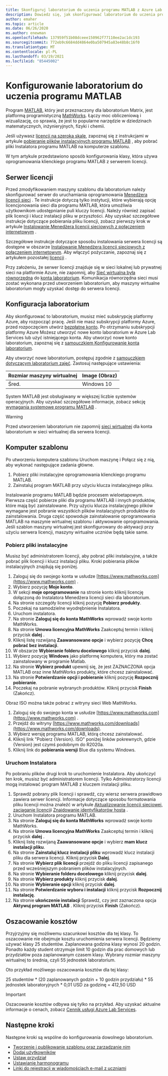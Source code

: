 ```yaml
---
title: Skonfiguruj laboratorium do uczenia programu MATLAB z Azure Lab Services | Microsoft Docs
description: Dowiedz się, jak skonfigurować laboratorium do uczenia programu MATLAB z Azure Lab Services.
author: emaher
ms.topic: article
ms.date: 06/26/2020
ms.author: enewman
ms.openlocfilehash: 137959f51b08dceee150962f77110ee2ac1dc193
ms.sourcegitcommit: 772eb9c6684dd4864e0ba507945a83e48b8c16f0
ms.translationtype: MT
ms.contentlocale: pl-PL
ms.lasthandoff: 03/19/2021
ms.locfileid: "85445002"
---
```

# <a name="setup-a-lab-to-teach-matlab"></a>Konfigurowanie laboratorium do uczenia programu MATLAB

Program [MATLAB](https://www.mathworks.com/products/matlab.html), który jest przeznaczony dla laboratorium Matrix, jest platformą programistyczną [MathWorks](https://www.mathworks.com/).  Łączy moc obliczeniową i wizualizację, co sprawia, że jest to popularne narzędzie w dziedzinach matematycznych, inżynieryjnych, fizyki i chemii.

Jeśli używasz [licencji na szeroką skalę](https://www.mathworks.com/academia/tah-support-program/administrators.html), zapoznaj się z instrukcjami w artykule [pobieranie plików instalacyjnych programu MATLAB](https://www.mathworks.com/matlabcentral/answers/259632-how-can-i-get-matlab-installation-files-for-use-on-an-offline-machine) , aby pobrać pliki Instalatora programu MATLAB na komputerze szablonu.  

W tym artykule przedstawiono sposób konfigurowania klasy, która używa oprogramowania klienckiego programu MATLAB z serwerem licencji.

## <a name="license-server"></a>Serwer licencji

Przed zmodyfikowaniem maszyny szablonu dla laboratorium należy skonfigurować serwer do uruchamiania oprogramowania [Menedżera licencji sieci](https://www.mathworks.com/help/install/administer-network-licenses.html) .  Te instrukcje dotyczą tylko instytucji, które wybierają opcję licencjonowania sieci dla programu MATLAB, która umożliwia użytkownikom udostępnianie puli kluczy licencji.  Należy również zapisać plik licencji i klucz instalacji pliku w przyszłości.  Aby uzyskać szczegółowe instrukcje dotyczące pobierania pliku licencji, zobacz pierwszy krok w artykule [Instalowanie Menedżera licencji sieciowych z połączeniem internetowym](https://www.mathworks.com/help/install/ug/install-network-license-manager-with-internet-connection.html) .

Szczegółowe instrukcje dotyczące sposobu instalowania serwera licencji są dostępne w obszarze [Instalowanie Menedżera licencji sieciowych z połączeniem internetowym](https://www.mathworks.com/help/install/ug/install-network-license-manager-with-internet-connection.html).  Aby włączyć pożyczanie, zapoznaj się z artykułem pozostałej [licencji](https://www.mathworks.com/help/install/license/borrow-licenses.html) .

Przy założeniu, że serwer licencji znajduje się w sieci lokalnej lub prywatnej sieci na platformie Azure, nie zapomnij, aby [Sieć wirtualna była równorzędna](how-to-connect-peer-virtual-network.md) do [konta laboratorium](tutorial-setup-lab-account.md).  Komunikacja równorzędna sieci musi zostać wykonana przed utworzeniem laboratorium, aby maszyny wirtualne laboratorium mogły uzyskać dostęp do serwera licencji.

## <a name="lab-configuration"></a>Konfiguracja laboratorium

Aby skonfigurować to laboratorium, musisz mieć subskrypcję platformy Azure, aby rozpocząć pracę.  Jeśli nie masz subskrypcji platformy Azure, przed rozpoczęciem utwórz [bezpłatne konto](https://azure.microsoft.com/free/). Po otrzymaniu subskrypcji platformy Azure Możesz utworzyć nowe konto laboratorium w Azure Lab Services lub użyć istniejącego konta.  Aby utworzyć nowe konto laboratorium, zapoznaj się z [samouczkiem Konfigurowanie konta laboratorium](tutorial-setup-lab-account.md).

Aby utworzyć nowe laboratorium, postępuj zgodnie z [samouczkiem dotyczącym laboratorium zajęć](tutorial-setup-classroom-lab.md).  Zastosuj następujące ustawienia:

| Rozmiar maszyny wirtualnej | Image (Obraz) |
| -------------------- | ----- |
| Śred. | Windows 10 |

System MATLAB jest obsługiwany w większej liczbie systemów operacyjnych.  Aby uzyskać szczegółowe informacje, zobacz sekcję [wymagania systemowe programu MATLAB](https://www.mathworks.com/support/requirements/matlab-system-requirements.html) .

> [!WARNING]
> Przed utworzeniem laboratorium nie zapomnij [sieci wirtualnej](https://www.mathworks.com/support/requirements/matlab-system-requirements.html) dla konta laboratorium w sieci wirtualnej dla serwera licencji.

## <a name="template-machine"></a>Komputer szablonu

Po utworzeniu komputera szablonu Uruchom maszynę i Połącz się z nią, aby wykonać następujące zadania główne.

1. Pobierz pliki instalacyjne oprogramowania klienckiego programu MATLAB.
2. Zainstaluj program MATLAB przy użyciu klucza instalacyjnego pliku.

Instalowanie programu MATLAB będzie procesem wieloetapowym.  Pierwsza część pobierze pliki dla programu MATLAB i innych produktów, które mają być zainstalowane.  Przy użyciu klucza instalacyjnego plików wymagane jest pobranie wszystkich plików instalacyjnych produktów do zainstalowania.  Druga część spowoduje zainstalowanie oprogramowania MATLAB na maszynie wirtualnej szablonu i aktywowanie oprogramowania.  Jeśli szablon maszyny wirtualnej jest skonfigurowany do aktywacji przy użyciu serwera licencji, maszyny wirtualne uczniów będą takie same.

### <a name="download-installation-files"></a>Pobierz pliki instalacyjne

Musisz być administratorem licencji, aby pobrać pliki instalacyjne, a także pobrać plik licencji i klucz instalacji pliku.  Kroki pobierania plików instalacyjnych znajdują się poniżej.

1. Zaloguj się do swojego konta w usłudze [https://www.mathworks.com](https://www.mathworks.com) .
2. Wybierz pozycję **Moje konto**.
3. W sekcji **moje oprogramowanie** na stronie konto kliknij licencję dołączoną do Instalatora Menedżera licencji sieci dla laboratorium.
4. Na stronie szczegóły licencji kliknij pozycję **Pobierz produkty**.
5. Poczekaj na samodzielne wyodrębnienie Instalatora.
6. Uruchom instalatora.  
7. Na stronie **Zaloguj się do konta MathWorks** wprowadź swoje konto MathWorks.
8. Na stronie **Umowa licencyjna MathWorks** Zaakceptuj termin i kliknij przycisk **dalej** .
9. Kliknij listę rozwijaną **Zaawansowane opcje** i wybierz pozycję **Chcę pobrać bez instalacji**.
10. W obszarze **Wybieranie folderu docelowego** kliknij przycisk **dalej**.
11. Wybierz pozycję **Windows** jako platformę komputera, który ma zostać zainstalowany w programie Matlab.
12. Na stronie **Wybierz produkt** upewnij się, że jest ZAZNACZONA opcja MATLAB oraz inne MathWorks produkty, które chcesz zainstalować.
13. Na stronie **Potwierdzanie opcji i pobieranie** kliknij pozycję **Rozpocznij pobieranie**.  
14. Poczekaj na pobranie wybranych produktów.  Kliknij przycisk **Finish** (Zakończ).

Obraz ISO można także pobrać z witryny sieci Web MathWorks.

1. Zaloguj się do swojego konta w usłudze [https://www.mathworks.com](https://www.mathworks.com) .
2. Przejdź do witryny [https://www.mathworks.com/downloads](https://www.mathworks.com/downloads).
3. Wybierz wersję programu MATLAB, którą chcesz zainstalować.
4. Kliknij link "Pobierz {Version}. ISO" poniżej linków pokrewnych, gdzie {Version} jest czymś podobnym do R2020a.
5. Kliknij link do **pobierania wersji** Blue dla systemu Windows.

### <a name="run-installer"></a>Uruchom Instalatora

Po pobraniu plików drugi krok to uruchomienie Instalatora. Aby ukończyć ten krok, musisz być administratorem licencji.  Tylko Administratorzy licencji mogą instalować program MATLAB z kluczem instalacji pliku.

1. Sprawdź pobrany plik licencji i sprawdź, czy wiersz serwera prawidłowo zawiera serwer licencji.  Informacje dotyczące sposobu formatowania pliku licencji można znaleźć w artykule [Aktualizowanie licencji sieciowej](https://www.mathworks.com/help/install/ug/network-license-files.html), [zaciąganie licencji](https://www.mathworks.com/help/install/license/borrow-licenses.html)i [Znajdowanie identyfikatorów hosta](https://www.mathworks.com/matlabcentral/answers/101892-what-is-a-host-id-how-do-i-find-my-host-id-in-order-to-activate-my-license) .
2. Uruchom Instalatora programu MATLAB.
3. Na stronie **Zaloguj się do konta MathWorks** wprowadź swoje konto MathWorks.
4. Na stronie **Umowa licencyjna MathWorks** Zaakceptuj termin i kliknij przycisk **dalej** .
5. Kliknij listę rozwijaną **Zaawansowane opcje** i wybierz **mam klucz instalacji pliku**.
6. Na stronie **Zainstaluj klucz instalacji pliku** wprowadź klucz instalacji pliku dla serwera licencji.   Kliknij przycisk **Dalej**.
7. Na stronie **Wybierz plik licencji** przejdź do pliku licencji zapisanego przed wcześniejszym pobraniem plików instalacyjnych.
8. Na stronie **Wybieranie folderu docelowego** kliknij przycisk **dalej**.
9. Na stronie **Wybierz produkty** kliknij przycisk **dalej**.
10. Na stronie **Wybieranie opcji** kliknij przycisk **dalej**.
11. Na stronie **Potwierdzanie wyboru i instalacji** kliknij przycisk **Rozpocznij instalację**.
12. Na stronie **ukończenie instalacji** Sprawdź, czy jest zaznaczona opcja **Aktywuj program MATLAB** .  Kliknij przycisk **Finish** (Zakończ).

## <a name="cost-estimate"></a>Oszacowanie kosztów

Przyjrzyjmy się możliwemu szacunkowi kosztów dla tej klasy.  To oszacowanie nie obejmuje kosztu uruchomienia serwera licencji.  Będziemy używać klasy 25 studentów.  Zaplanowana godzina klasy wynosi 20 godzin.  Ponadto każdy student otrzymuje limit 10 godzin dla prac domowych lub przydziałów poza zaplanowanym czasem klasy.  Wybrany rozmiar maszyny wirtualnej to średnia, czyli 55 jednostek laboratorium.

Oto przykład możliwego oszacowania kosztów dla tej klasy:

25 studentów \* (20 zaplanowanych godzin + 10 godzin przydziału) \* 55 jednostek laboratoryjnych \*  0,01 USD za godzinę = 412,50 USD

>[!IMPORTANT]
> Oszacowanie kosztów odbywa się tylko na przykład.  Aby uzyskać aktualne informacje o cenach, zobacz [Cennik usługi Azure Lab Services](https://azure.microsoft.com/pricing/details/lab-services/).  

## <a name="next-steps"></a>Następne kroki

Następne kroki są wspólne do konfigurowania dowolnego laboratorium.

- [Tworzenie i publikowanie szablonu oraz zarządzanie nim](how-to-create-manage-template.md)
- [Dodaj użytkowników](tutorial-setup-classroom-lab.md#add-users-to-the-lab)
- [Ustaw przydział](how-to-configure-student-usage.md#set-quotas-for-users)
- [Ustawianie harmonogramu](tutorial-setup-classroom-lab.md#set-a-schedule-for-the-lab)
- [Linki do rejestracji w wiadomościach e-mail z uczniami](how-to-configure-student-usage.md#send-invitations-to-users)
